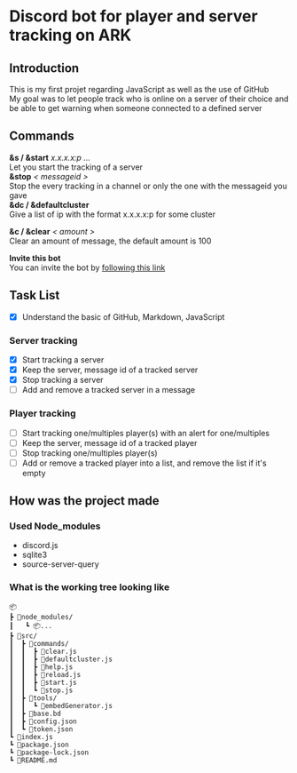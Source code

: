 # Discord bot for player and server tracking on ARK  
## Introduction  
This is my first projet regarding JavaScript as well as the use of GitHub  
My goal was to let people track who is online on a server of their choice
and be able to get warning when someone connected to a defined server  

## Commands  
**&s / &start** *x.x.x.x:p ...*  
Let you start the tracking of a server  
**&stop** *< messageid >*  
Stop the every tracking in a channel or only the one with the messageid you gave  
**&dc / &defaultcluster**  
Give a list of ip with the format x.x.x.x:p for some cluster 

**&c / &clear** *< amount >*  
Clear an amount of message, the default amount is 100  

**Invite this bot**  
‎‎You can invite the bot by [following this link](https://bit.ly/30LMOoe)  

## Task List  
- [x] Understand the basic of GitHub, Markdown, JavaScript  

### Server tracking
- [x] Start tracking a server  
- [x] Keep the server, message id of a tracked server  
- [x] Stop tracking a server  
- [ ] Add and remove a tracked server in a message  

### Player tracking
- [ ] Start tracking one/multiples player(s) with an alert for one/multiples  
- [ ] Keep the server, message id of a tracked player  
- [ ] Stop tracking one/multiples player(s)  
- [ ] Add or remove a tracked player into a list, and remove the list if it's empty  

## How was the project made  
### Used Node_modules  
- discord.js  
- sqlite3  
- source-server-query  

### What is the working tree looking like  
```
📦  
┣ 📂node_modules/  
┃   ┗ 📦...  
┣ 📂src/  
┃  ┣ 📂commands/  
┃  ┃  ┣ 📜clear.js  
┃  ┃  ┣ 📜defaultcluster.js  
┃  ┃  ┣ 📜help.js  
┃  ┃  ┣ 📜reload.js  
┃  ┃  ┣ 📜start.js  
┃  ┃  ┗ 📜stop.js  
┃  ┣ 📂tools/  
┃  ┃  ┗ 📜embedGenerator.js  
┃  ┣ 📜base.bd  
┃  ┣ 📜config.json  
┃  ┗ 📜token.json  
┗ 📜index.js  
┗ 📜package.json  
┗ 📜package-lock.json  
┗ 📜README.md  
```
